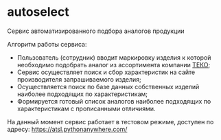 # autoselect
Сервис автоматизированного подбора аналогов продукции

Алгоритм работы сервиса:
<ul>
 <li>Пользователь (сотрудник) вводит маркировку изделия к которой необходимо подобрать аналог из ассортимента компании <a href="https://teko-com.ru/katalog/">ТЕКО</a>;</li>
 <li>Сервис осуществляет поиск и сбор характеристик на сайте производителя запрашиваемого изделия;</li>
 <li>Осуществляется поиск по базе данных собственных изделий наиболее подходящих по характеристикам;</li>
 <li>Формируется готовый список аналогов наиболее подходящих по характеристикам с прописанными отличиями.</li>
</ul>

На данный момент сервис работает в тестовом режиме, доступен по адресу: https://atsl.pythonanywhere.com/
